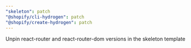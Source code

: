```yaml
---
"skeleton": patch
"@shopify/cli-hydrogen": patch
"@shopify/create-hydrogen": patch
---
```


Unpin react-router and react-router-dom versions in the skeleton template

